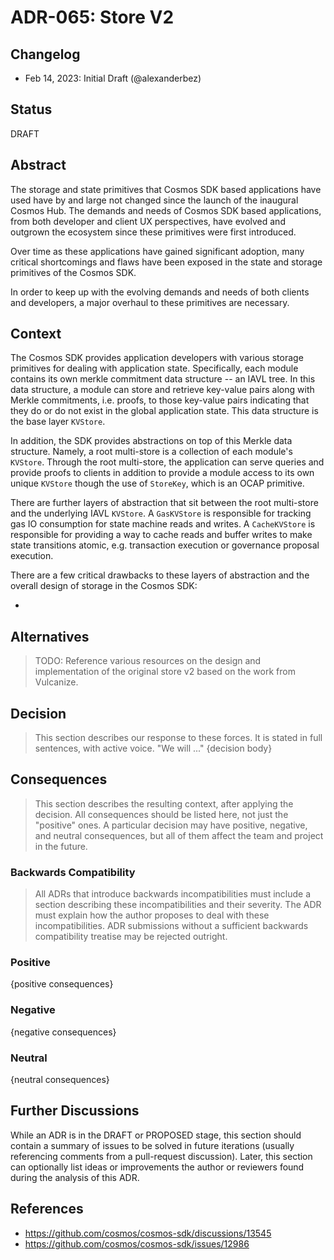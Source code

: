 # ADR-065: Store V2

## Changelog

* Feb 14, 2023: Initial Draft (@alexanderbez)

## Status

DRAFT

## Abstract

The storage and state primitives that Cosmos SDK based applications have used have
by and large not changed since the launch of the inaugural Cosmos Hub. The demands
and needs of Cosmos SDK based applications, from both developer and client UX
perspectives, have evolved and outgrown the ecosystem since these primitives
were first introduced.

Over time as these applications have gained significant adoption, many critical
shortcomings and flaws have been exposed in the state and storage primitives of
the Cosmos SDK.

In order to keep up with the evolving demands and needs of both clients and developers,
a major overhaul to these primitives are necessary.

## Context

The Cosmos SDK provides application developers with various storage primitives
for dealing with application state. Specifically, each module contains its own
merkle commitment data structure -- an IAVL tree. In this data structure, a module
can store and retrieve key-value pairs along with Merkle commitments, i.e. proofs,
to those key-value pairs indicating that they do or do not exist in the global
application state. This data structure is the base layer `KVStore`.

In addition, the SDK provides abstractions on top of this Merkle data structure.
Namely, a root multi-store is a collection of each module's `KVStore`. Through
the root multi-store, the application can serve queries and provide proofs to
clients in addition to provide a module access to its own unique `KVStore` though
the use of `StoreKey`, which is an OCAP primitive.

There are further layers of abstraction that sit between the root multi-store and
the underlying IAVL `KVStore`. A `GasKVStore` is responsible for tracking gas
IO consumption for state machine reads and writes. A `CacheKVStore` is responsible
for providing a way to cache reads and buffer writes to make state transitions
atomic, e.g. transaction execution or governance proposal execution.

There are a few critical drawbacks to these layers of abstraction and the overall
design of storage in the Cosmos SDK:

* 

## Alternatives

> TODO: Reference various resources on the design and implementation of the original
> store v2 based on the work from Vulcanize.

## Decision

> This section describes our response to these forces. It is stated in full sentences, with active voice. "We will ..."
> {decision body}

## Consequences

> This section describes the resulting context, after applying the decision. All consequences should be listed here, not just the "positive" ones. A particular decision may have positive, negative, and neutral consequences, but all of them affect the team and project in the future.

### Backwards Compatibility

> All ADRs that introduce backwards incompatibilities must include a section describing these incompatibilities and their severity. The ADR must explain how the author proposes to deal with these incompatibilities. ADR submissions without a sufficient backwards compatibility treatise may be rejected outright.

### Positive

{positive consequences}

### Negative

{negative consequences}

### Neutral

{neutral consequences}

## Further Discussions

While an ADR is in the DRAFT or PROPOSED stage, this section should contain a summary of issues to be solved in future iterations (usually referencing comments from a pull-request discussion).
Later, this section can optionally list ideas or improvements the author or reviewers found during the analysis of this ADR.

## References

* https://github.com/cosmos/cosmos-sdk/discussions/13545
* https://github.com/cosmos/cosmos-sdk/issues/12986
